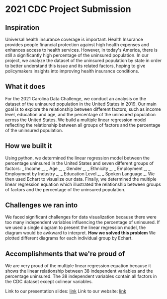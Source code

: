 # 2021 CDC Project Submission

## Inspiration
Universal health insurance coverage is important. Health Insurance provides people financial protection against high health expenses and enhances access to health services. However, in today's America, there is still a significantly high percentage of the uninsured population. In our project, we analyze the dataset of the uninsured population by state in order to better understand this issue and its related factors, hoping to give policymakers insights into improving health insurance conditions.

## What it does
For the 2021 Carolina Data Challenge, we conduct an analysis on the dataset of the uninsured population in the United States in 2019. Our main goal is to explore the relationship between different factors, such as income level, education and age, and the percentage of the uninsured population across the United States. We build a multiple linear regression model reflecting the relationship between all groups of factors and the percentage of the uninsured population.

## How we built it 

Using python, we determined the linear regression model between the percentage uninsured in the United States and seven different groups of factors: _ Income _, _ Age _, _ Gender _, _ Ethnicity _, _ Employment _, _ Employment by Industry _, _ Education Level _, _ Spoken Language _. We then used Echart to visualize our data. Finally, we determined the multiple linear regression equation which illustrated the relationship between groups of factors and the percentage of the uninsured population. 

## Challenges we ran into
We faced significant challenges for data visualization because there were too many independent variables influencing the percentage of uninsured. If we used a single diagram to present the linear regression model, the diagram would be awkward to interpret. 
**How we solved this problem**
We plotted different diagrams for each individual group by Echart. 

## Accomplishments that we're proud of
We are very proud of the multiple linear regression equation because it shows the linear relationship between 38 independent variables and the percentage uninsured. The 38 independent variables contain all factors in the CDC dataset except colinear variables. 

Link to our presentation slides: [link](https://docs.google.com/presentation/d/1UGoccMLhMR6QR6BlZeMGcsZVHC3ldw3yvLXmkFvreVs/edit?usp=sharing)
Link to our website: [link](https://harryzcy.github.io/Carolina-Data-Challenge-2021/)
